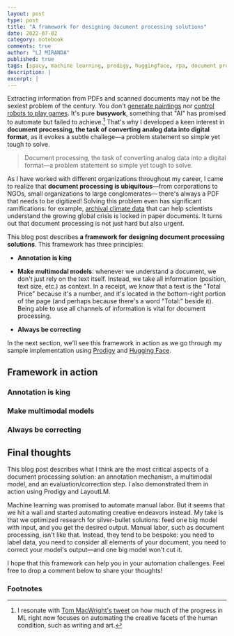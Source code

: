 ```yaml
---
layout: post
type: post
title: "A framework for designing document processing solutions"
date: 2022-07-02
category: notebook
comments: true
author: "LJ MIRANDA"
published: true
tags: [spacy, machine learning, prodigy, huggingface, rpa, document processing]
description: |
excerpt: |
---
```


<span class="firstcharacter">E</span>xtracting information from PDFs and
scanned documents may not be the sexiest problem of the century. You don't
[generate paintings](/notebook/2021/08/08/clip-vqgan/) nor [control robots to
play games](/projects/2018/09/14/pfn-internship/). It's pure **busywork**,
something that "AI" has promised to automate but failed to achieve.[^1] That's
why I developed a keen interest in **document processing, the task of
converting analog data into digital format**, as it evokes a subtle
challege&mdash;a problem statement so simple yet tough to solve.

> Document processing, the task of converting analog data into a digital
> format&mdash;a problem statement so simple yet tough to solve.

As I have worked with different organizations throughout my career, I came to
realize that **document processing is ubiquitous**&mdash;from corporations to
NGOs, small organizations to large conglomerates&mdash; there's always a PDF
that needs to be digitized! Solving this problem even has significant
ramifications: for example, [archival climate
data](https://public.wmo.int/en/our-mandate/what-we-do/observations/data-rescue-and-archives)
that can help scientists understand the growing global crisis is locked in
paper documents. It turns out that document processing is not just hard but
also urgent. 

This blog post describes **a framework for designing document processing
solutions**. This framework has three principles:

- **Annotation is king**

- **Make multimodal models**: whenever we understand a document, we don't just
rely on the text itself. Instead, we take all information (position, text size,
etc.) as context. In a receipt, we know that a text is the "Total Price"
because it's a number, and it's located in the bottom-right portion of the page
(and perhaps because there's a word "Total:" beside it). Being able to use all
channels of information is vital for document processing.


- **Always be correcting**

In the next section, we'll see this framework in action as we go through my
sample implementation using [Prodigy](prodi.gy) and [Hugging
Face](huggingface.co).

## Framework in action


<!-- solution diagram using framework words -->
<!-- solution diagram using Prodigy recipes -->

### Annotation is king


### Make multimodal models


### Always be correcting



## Final thoughts

This blog post describes what I think are the most critical aspects of a
document processing solution: an annotation mechanism, a multimodal model, and
an evaluation/correction step. I also demonstrated them in action using Prodigy
and LayoutLM. 

Machine learning was promised to automate manual labor. But it seems that we
hit a wall and started automating creative endeavors instead. My take is that
we optimized research for silver-bullet solutions: feed one big model with
input, and you get the desired output. Manual labor, such as document
processing, isn't like that. Instead, they tend to be bespoke: you need to
label data, you need to consider all elements of your document, you need to
correct your model's output&mdash;and one big model won't cut it. 

I hope that this framework can help you in your automation challenges. Feel
free to drop a comment below to share your thoughts!

### Footnotes

[^1]:

    I resonate with [Tom MacWright's
    tweet](https://twitter.com/tmcw/status/1511804741747154944) on how much of
    the progress in ML right now focuses on automating the creative facets of
    the human condition, such as writing and art.